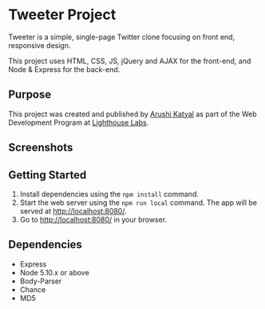 # Tweeter Project
Tweeter is a simple, single-page Twitter clone focusing on front end, responsive design.

This project uses HTML, CSS, JS, jQuery and AJAX for the front-end, and Node & Express for the back-end.

## Purpose
This project was created and published by [Arushi Katyal](https://github.com/katy-arushi) as part of the Web Development Program at [Lighthouse Labs](https://www.lighthouselabs.ca/). 

## Screenshots

## Getting Started
1. Install dependencies using the `npm install` command.
2. Start the web server using the `npm run local` command. The app will be served at <http://localhost:8080/>.
3. Go to <http://localhost:8080/> in your browser.

## Dependencies
- Express
- Node 5.10.x or above
- Body-Parser
- Chance
- MD5
